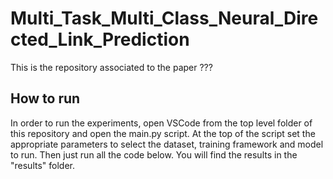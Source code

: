 # Multi_Task_Multi_Class_Neural_Directed_Link_Prediction

This is the repository associated to the paper ???

## How to run

In order to run the experiments, open VSCode from the top level folder of this repository and open the main.py script. At the top of the script set the appropriate parameters to select the dataset, training framework and model to run. Then just run all the code below. You will find the results in the "results" folder.
